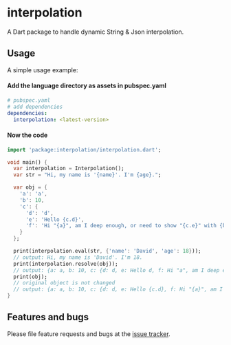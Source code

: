 # interpolation
A Dart package to handle dynamic String & Json interpolation.

## Usage
A simple usage example:

#### Add the language directory as assets in pubspec.yaml
```yaml
# pubspec.yaml
# add dependencies
dependencies:
  interpolation: <latest-version>

```

#### Now the code
```dart
import 'package:interpolation/interpolation.dart';

void main() {
  var interpolation = Interpolation();
  var str = "Hi, my name is '{name}'. I'm {age}.";

  var obj = {
    'a': 'a',
    'b': 10,
    'c': {
      'd': 'd',
      'e': 'Hello {c.d}',
      'f': 'Hi "{a}", am I deep enough, or need to show "{c.e}" with {b}'
    }
  };

  print(interpolation.eval(str, {'name': 'David', 'age': 18}));
  // output: Hi, my name is 'David'. I'm 18.
  print(interpolation.resolve(obj));
  // output: {a: a, b: 10, c: {d: d, e: Hello d, f: Hi "a", am I deep enough, or need to show "Hello d" with 10}}
  print(obj);
  // original object is not changed
  // output: {a: a, b: 10, c: {d: d, e: Hello {c.d}, f: Hi "{a}", am I deep enough, or need to show "{c.e}" with {b}}}
}
```

## Features and bugs

Please file feature requests and bugs at the [issue tracker][tracker].

[tracker]: https://github.com/Terran-Source/dart-interpolation/issues
